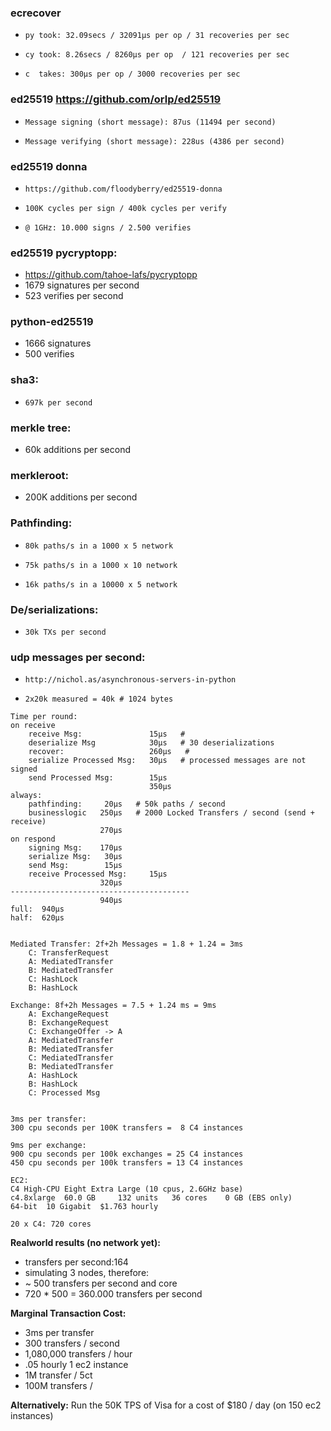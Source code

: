 ### ecrecover

*     py took: 32.09secs / 32091μs per op / 31 recoveries per sec
*     cy took: 8.26secs / 8260μs per op  / 121 recoveries per sec
*     c  takes: 300μs per op / 3000 recoveries per sec

### ed25519 https://github.com/orlp/ed25519

*     Message signing (short message): 87us (11494 per second)
*     Message verifying (short message): 228us (4386 per second)

### ed25519 donna

*     https://github.com/floodyberry/ed25519-donna
*     100K cycles per sign / 400k cycles per verify
*     @ 1GHz: 10.000 signs / 2.500 verifies

### ed25519 pycryptopp:

*    https://github.com/tahoe-lafs/pycryptopp
*    1679 signatures per second
*    523 verifies per second

### python-ed25519

*    1666 signatures
*    500 verifies


### sha3:
*     697k per second

### merkle tree:
*    60k additions per second

### merkleroot:
*    200K additions per second


### Pathfinding:
*     80k paths/s in a 1000 x 5 network
*     75k paths/s in a 1000 x 10 network
*     16k paths/s in a 10000 x 5 network

### De/serializations:
*     30k TXs per second

### udp messages per second:
*     http://nichol.as/asynchronous-servers-in-python
*     2x20k measured = 40k # 1024 bytes

```
Time per round:
on receive
    receive Msg:               15μs   #
    deserialize Msg            30μs   # 30 deserializations
    recover:                   260μs   #
    serialize Processed Msg:   30μs   # processed messages are not signed
    send Processed Msg:        15μs
                               350μs
always:
    pathfinding:     20μs   # 50k paths / second
    businesslogic   250μs   # 2000 Locked Transfers / second (send + receive)
                    270μs
on respond
    signing Msg:    170μs
    serialize Msg:   30μs
    send Msg:        15μs
    receive Processed Msg:     15μs
                    320μs
----------------------------------------
                    940μs
full:  940μs
half:  620μs


Mediated Transfer: 2f+2h Messages = 1.8 + 1.24 = 3ms
    C: TransferRequest
    A: MediatedTransfer
    B: MediatedTransfer
    C: HashLock
    B: HashLock

Exchange: 8f+2h Messages = 7.5 + 1.24 ms = 9ms
    A: ExchangeRequest
    B: ExchangeRequest
    C: ExchangeOffer -> A
    A: MediatedTransfer
    B: MediatedTransfer
    C: MediatedTransfer
    B: MediatedTransfer
    A: HashLock
    B: HashLock
    C: Processed Msg


3ms per transfer:
300 cpu seconds per 100K transfers =  8 C4 instances

9ms per exchange:
900 cpu seconds per 100k exchanges = 25 C4 instances
450 cpu seconds per 100k transfers = 13 C4 instances

EC2:
C4 High-CPU Eight Extra Large (10 cpus, 2.6GHz base)
c4.8xlarge  60.0 GB     132 units   36 cores    0 GB (EBS only)
64-bit  10 Gigabit  $1.763 hourly

20 x C4: 720 cores
```

**Realworld results (no network yet):**

* transfers per second:164
* simulating 3 nodes, therefore:
* ~ 500 transfers per second and core
* 720 * 500 = 360.000 transfers per second



**Marginal Transaction Cost:**

* 3ms per transfer
* 300 transfers / second
* 1,080,000 transfers / hour
* .05 hourly 1 ec2 instance
* 1M transfer / 5ct
* 100M transfers / 

**Alternatively:**
Run the 50K TPS of Visa for a cost of $180 / day (on 150 ec2 instances)
